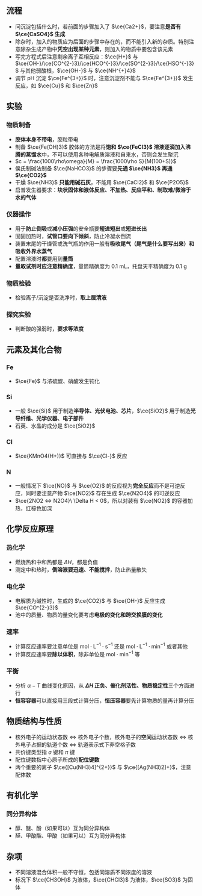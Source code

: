 ## 流程

- 问沉淀包括什么时，若前面的步骤加入了 $\ce{Ca2+}$，要注意**是否有 $\ce{CaSO4}$ 生成**
- 除杂时，加入的物质应为后面的步骤中存在的，而不能引入新的杂质。特别注意除杂生成产物中**凭空出现某种元素**，则加入的物质中要包含该元素
- 写完方程式后注意剩余离子互相反应：$\ce{H+}$ 与 $\ce{OH-}/\ce{CO^{2-}3}/\ce{HCO^{-}3}/\ce{SO^{2-}3}/\ce{HSO^{-}3}$ 与其他弱酸根，$\ce{OH-}$ 与 $\ce{NH^{+}4}$
- 调节 $\mathrm{pH}$ 沉淀 $\ce{Fe^{3+}}$ 时，注意沉淀剂不能与 $\ce{Fe^{3+}}$ 发生反应，如 $\ce{Cu}$ 和 $\ce{Zn}$

## 实验

### 物质制备

- **胶体本身不带电**，胶粒带电
- 制备 $\ce{Fe(OH)3}$ 胶体的方法是将**饱和 $\ce{FeCl3}$ 溶液逐滴加入沸腾的蒸馏水**中，不可以使用各种电解质溶液和自来水，否则会发生聚沉
- $c = \frac{1000\rho\omega}{M} = \frac{1000\rho S}{M(100+S)}$
- 侯氏制碱法制备 $\ce{NaHCO3}$ 的步骤要**先通 $\ce{NH3}$ 再通 $\ce{CO2}$**
- 干燥 $\ce{NH3}$ **只能用碱石灰**，不能用 $\ce{CaCl2}$ 和 $\ce{P2O5}$
- 启普发生器要求：**块状固体和液体反应、不加热、反应平和、制取难/微溶于水的气体**

### 仪器操作

- 用于**防止倒吸**或**减小压强**的安全瓶要**短进短出**或**短进长出**
- 固固加热时，**试管口要向下倾斜**，防止冷凝水倒流
- 装置末尾的干燥管或洗气瓶的作用一般有**吸收尾气（尾气是什么要写出来）和吸收外界水蒸气**
- 配置溶液时**都**要用到**量筒**
- **量取试剂时应注意精确度**，量筒精确度为 $0.1\ \mathrm{mL}$，托盘天平精确度为 $0.1\ \mathrm{g}$

### 物质检验

- 检验离子/沉淀是否洗净时，**取上层清液**

### 探究实验

- 判断酸的强弱时，**要求等浓度**

## 元素及其化合物

### Fe

- $\ce{Fe}$ 与浓硫酸、硝酸发生钝化

### Si

- 一般 $\ce{Si}$ 用于制造**半导体、光伏电池、芯片**，$\ce{SiO2}$ 用于制造**光导纤维、光学仪器、电子部件**
- 石英、水晶的成分是 $\ce{SiO2}$

### Cl

- $\ce{KMnO4(H+)}$ 可直接与 $\ce{Cl-}$ 反应

### N

- 一般情况下 $\ce{NO}$ 与 $\ce{O2}$ 的反应视为**完全反应**而不是可逆反应，同时要注意产物 $\ce{NO2}$ 存在生成 $\ce{N2O4}$ 的可逆反应
- $\ce{2NO2 <=> N2O4}\ \Delta H < 0$，所以对装有 $\ce{NO2}$ 的容器加热，红棕色加深

## 化学反应原理

### 热化学

- 燃烧热和中和热都是 $\Delta H$，都是负值
- 测定中和热时，**倒溶液要迅速、不能搅拌**，防止热量散失

### 电化学

- 电解质为碱性时，生成的 $\ce{CO2}$ 与 $\ce{OH-}$ 反应生成 $\ce{CO^{2-}3}$
- 池中的质量、物质的量变化要考虑**电极的变化和跨交换膜的变化**

### 速率

- 计算反应速率要注意单位是 $\mathrm{mol \cdot L^{-1} \cdot s^{-1}}$ 还是 $\mathrm{mol \cdot L^{-1} \cdot min^{-1}}$ 或者其他
- 计算反应速率要**除以体积**，除非单位是 $\mathrm{mol \cdot min^{-1}}$ 等

### 平衡

- 分析 $\alpha - T$ 曲线变化原因，从 **$\Delta H$ 正负、催化剂活性、物质稳定性**三个方面进行
- **恒容容器**可以直接用三段式计算分压，**恒压容器**要先计算物质的量再计算分压

## 物质结构与性质

- 核外电子的运动状态数 $\Leftrightarrow$ 核外电子个数，核外电子的**空间**运动状态数 $\Leftrightarrow$ 核外电子占据的轨道个数 $\Leftrightarrow$ 轨道表示式下非空格子数
- 共价键类型指 $\sigma$ 键和 $\pi$ 键
- 配位键数指中心原子所成的**配位键数**
- 两个重要的离子 $\ce{[Cu(NH3)4]^{2+}}$ 与 $\ce{[Ag(NH3)2]+}$，注意配体数

## 有机化学

### 同分异构体

- 醇、醚、酚（如果可以）互为同分异构体
- 醛、甲酸酯、甲酸（如果可以）互为同分异构体

## 杂项

- 不同溶液混合体积一般不守恒，包括同溶质不同浓度的溶液
- 标况下 $\ce{CH3OH}$ 为液体，$\ce{CHCl3}$ 为液体，$\ce{SO3}$ 为固体
